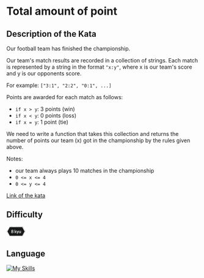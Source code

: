 # Total amount of point

## Description of the Kata

Our football team has finished the championship.

Our team's match results are recorded in a collection of strings. Each match is represented by a string in the format `"x:y"`, where x is our team's score and y is our opponents score.

For example: `["3:1", "2:2", "0:1", ...]`

Points are awarded for each match as follows:

  -  `if x > y`: 3 points (win)
  -  `if x < y`: 0 points (loss)
  -  `if x = y`: 1 point (tie)

We need to write a function that takes this collection and returns the number of points our team (x) got in the championship by the rules given above.

Notes:

  - our team always plays 10 matches in the championship
  -  `0 <= x <= 4`
  -  `0 <= y <= 4`



[Link of the kata](https://www.codewars.com/kata/5bb904724c47249b10000131)

## Difficulty

<img src="../../template/assets/8kyu.png" width='50px'>

## Language

[![My Skills](https://skillicons.dev/icons?i=js)](https://vbdevpro.com)